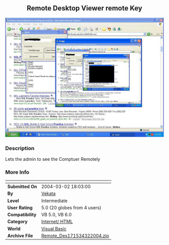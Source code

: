 ﻿<div align="center">

## Remote Desktop Viewer remote Key

<img src="PIC2004321820258492.jpg">
</div>

### Description

Lets the admin to see the Comptuer Remotely
 
### More Info
 


<span>             |<span>
---                |---
**Submitted On**   |2004-03-02 18:03:00
**By**             |[Vekata](https://github.com/Planet-Source-Code/PSCIndex/blob/master/ByAuthor/vekata.md)
**Level**          |Intermediate
**User Rating**    |5.0 (20 globes from 4 users)
**Compatibility**  |VB 5\.0, VB 6\.0
**Category**       |[Internet/ HTML](https://github.com/Planet-Source-Code/PSCIndex/blob/master/ByCategory/internet-html__1-34.md)
**World**          |[Visual Basic](https://github.com/Planet-Source-Code/PSCIndex/blob/master/ByWorld/visual-basic.md)
**Archive File**   |[Remote\_Des171534322004\.zip](https://github.com/Planet-Source-Code/vekata-remote-desktop-viewer-remote-key__1-52104/archive/master.zip)









